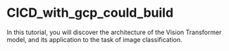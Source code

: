 # CICD_with_gcp_could_build
In this tutorial, you will discover the architecture of the Vision Transformer model, and its application to the task of image classification.

